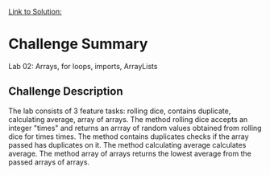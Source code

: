 [Link to Solution: ](../basics/Main.java)

# Challenge Summary
Lab 02: Arrays, for loops, imports, ArrayLists

## Challenge Description
The lab consists of 3 feature tasks: rolling dice, contains duplicate, calculating average,
array of arrays.
The method rolling dice accepts an integer "times" and returns an arrray of random values
obtained from rolling dice for times times.
The method contains duplicates checks if the array passed has duplicates on it.
The method calculating average calculates average.
The method array of arrays returns the lowest average from the passed arrays of arrays.
